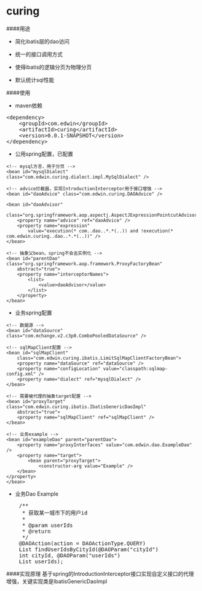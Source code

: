 curing
=====

####用途

+  简化ibatis层的dao访问

+  统一的接口调用方式

+  使得ibatis的逻辑分页为物理分页

+  默认统计sql性能

####使用

+	maven依赖
<pre>
&lt;dependency>
	&lt;groupId>com.edwin&lt;/groupId>
	&lt;artifactId>curing&lt;/artifactId>
	&lt;version>0.0.1-SNAPSHOT&lt;/version>
&lt;/dependency>
</pre>

+	公用spring配置，已配置
<!-- 公用spring配置 -->

	<!-- mysql方言，用于分页 -->
	<bean id="mysqlDialect" class="com.edwin.curing.dialect.impl.MySqlDialect" />

	<!-- advice拦截器，实现IntroductionInterceptor用于接口增强 -->
	<bean id="daoAdvice" class="com.edwin.curing.DAOAdvice" />
	
	<bean id="daoAdvisor"
		class="org.springframework.aop.aspectj.AspectJExpressionPointcutAdvisor">
		<property name="advice" ref="daoAdvice" />
		<property name="expression" 
			value="execution(* com..dao..*.*(..)) and !execution(* com.edwin.curing..dao..*.*(..))" />
	</bean>
	
	<!-- 抽象父bean，spring不会去实例化 -->
	<bean id="parentDao" class="org.springframework.aop.framework.ProxyFactoryBean"
		abstract="true">
		<property name="interceptorNames">
			<list>
				<value>daoAdvisor</value>
			</list>
		</property>
	</bean>

+ 	业务spring配置
<!-- 业务spring配置-->

	<!-- 数据源 -->
	<bean id="dataSource" class="com.mchange.v2.c3p0.ComboPooledDataSource" />

	<!-- sqlMapClient配置 -->
	<bean id="sqlMapClient" 
		class="com.edwin.curing.ibatis.LimitSqlMapClientFactoryBean">
		<property name="dataSource" ref="dataSource" />
		<property name="configLocation" value="classpath:sqlmap-config.xml" />
		<property name="dialect" ref="mysqlDialect" />
	</bean>

	<!-- 需要被代理的抽象target配置 -->
	<bean id="proxyTarget" class="com.edwin.curing.ibatis.IbatisGenericDaoImpl"
		abstract="true">
		<property name="sqlMapClient" ref="sqlMapClient" />
	</bean>

	<!-- 业务example -->
	<bean id="exampleDao" parent="parentDao">
		<property name="proxyInterfaces" value="com.edwin.dao.ExampleDao" />
		<property name="target">
			<bean parent="proxyTarget">
				<constructor-arg value="Example" />
		</bean>
	</property>
	</bean>
	
+ 	业务Dao Example
<pre>
	/**
     * 获取某一城市下的用户id
     * 
     * @param userIds
     * @return
     */
    @DAOAction(action = DAOActionType.QUERY)
    List<Integer> findUserIdsByCityId(@DAOParam("cityId")
    int cityId, @DAOParam("userIds")
    List<Integer> userIds);
</pre>


####实现原理
基于spring的IntroductionInterceptor接口实现自定义接口的代理增强，关键实现类是IbatisGenericDaoImpl

